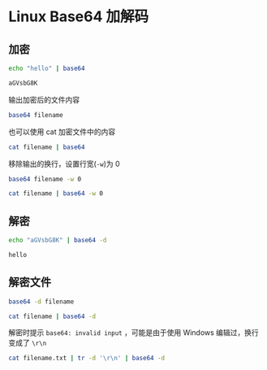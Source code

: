 
# Linux Base64 加解码

## 加密

```bash
echo "hello" | base64

aGVsbG8K
```

输出加密后的文件内容
```sh
base64 filename
```

也可以使用 cat 加密文件中的内容
```sh
cat filename | base64
```

移除输出的换行，设置行宽(`-w`)为 0 
```sh
base64 filename -w 0 

cat filename | base64 -w 0
```

## 解密
```bash
echo "aGVsbG8K" | base64 -d

hello
```

## 解密文件  

```sh 
base64 -d filename

cat filename | base64 -d 
```

解密时提示 `base64: invalid input` ，可能是由于使用 Windows 编辑过，换行变成了 `\r\n`
```sh
cat filename.txt | tr -d '\r\n' | base64 -d
```